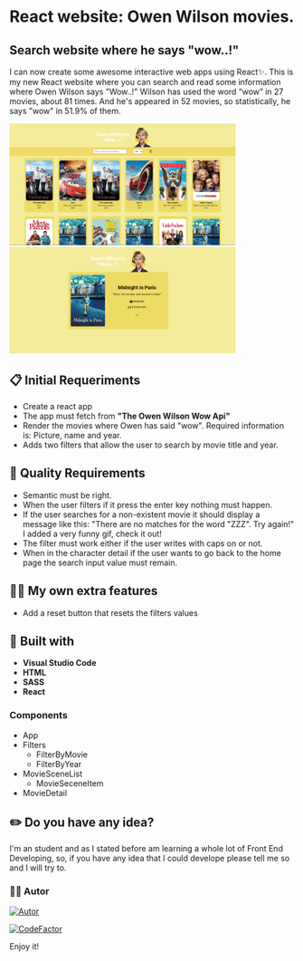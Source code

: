 
# React website: Owen Wilson movies.

## Search website where he says "wow..!"

I can now create some awesome interactive web apps using React✨. This is my new React website where you can search and read some information where Owen Wilson says "Wow..!" Wilson has used the word “wow” in 27 movies, about 81 times. And he's appeared in 52 movies, so statistically, he says "wow" in 51.9% of them.

<img src="./src/images/owen-wilson.PNG" width="400"/><img src="./src/images/detail-owen.PNG" width="400"/>

## 📋 Initial Requeriments

- Create a react app
- The app must fetch from **"The Owen Wilson Wow Api"**
- Render the movies where Owen has said "wow". Required information is: Picture, name and year.
- Adds two filters that allow the user to search by movie title and year.

## 🌟 Quality Requirements

- Semantic must be right.
- When the user filters if it press the enter key nothing must happen.
- If the user searches for a non-existent movie it should display a message like this: "There are no matches for the word "ZZZ". Try again!" I added a very funny gif, check it out!
- The filter must work either if the user writes with caps on or not.
- When in the character detail if the user wants to go back to the home page the search input value must remain.

## 👩‍🎤 My own extra features 

- Add a reset button that resets the filters values
  
## 🔨 Built with 

- **Visual Studio Code**
- **HTML**
- **SASS** 
- **React**
  
### Components

- App
- Filters
  - FilterByMovie
  - FilterByYear
- MovieSceneList
  - MovieSeceneItem
- MovieDetail
  
## ✏️ Do you have any idea? 

I'm an student and as I stated before am learning a whole lot of Front End Developing, so, if  you have any idea that I could develope please tell me so and I will try to.

### 🙍‍♀️ Autor

[![Autor](https://img.shields.io/badge/-%20Cristina%20Rodriguez%20-%20pink?logo=github&labelColor=grey&color=rgb(240%2C%2093%2C%20215))](https://github.com/crisrodriguezgar)

[![CodeFactor](https://www.codefactor.io/repository/github/crisrodriguezgar/owen-wilson/badge)](https://www.codefactor.io/repository/github/crisrodriguezgar/owen-wilson)

Enjoy it!

